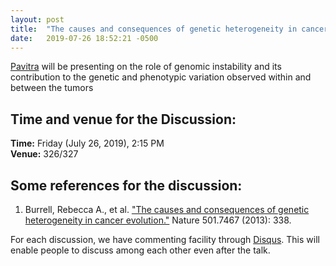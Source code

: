 ```yaml
---
layout: post
title:  "The causes and consequences of genetic heterogeneity in cancer evolution"
date:   2019-07-26 18:52:21 -0500
---
```

[Pavitra](https://www.imsc.res.in/pavitra_s) will be presenting on the role of genomic instability and its contribution to the genetic and phenotypic variation observed within and between the tumors

## Time and venue for the Discussion:
**Time:** Friday (July 26, 2019), 2:15 PM  
**Venue:** 326/327  

## Some references for the discussion:

1. Burrell, Rebecca A., et al. ["The causes and consequences of genetic heterogeneity in cancer evolution."](https://www.nature.com/articles/nature12625) Nature 501.7467 (2013): 338.

For each discussion, we have commenting facility through [Disqus](https://disqus.com/). This will enable people to discuss among each other even after the talk.
